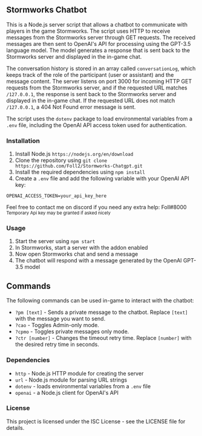 ## Stormworks Chatbot

This is a Node.js server script that allows a chatbot to communicate with players in the game Stormworks. The script uses HTTP to receive messages from the Stormworks server through GET requests. The received messages are then sent to OpenAI's API for processing using the GPT-3.5 language model. The model generates a response that is sent back to the Stormworks server and displayed in the in-game chat. 

The conversation history is stored in an array called `conversationLog`, which keeps track of the role of the participant (user or assistant) and the message content. The server listens on port 3000 for incoming HTTP GET requests from the Stormworks server, and if the requested URL matches `/127.0.0.1`, the response is sent back to the Stormworks server and displayed in the in-game chat. If the requested URL does not match `/127.0.0.1`, a 404 Not Found error message is sent. 

The script uses the `dotenv` package to load environmental variables from a `.env` file, including the OpenAI API access token used for authentication.

### Installation

1. Install Node.js `https://nodejs.org/en/download`
2. Clone the repository using `git clone https://github.com/Foll2/Stormworks-Chatgpt.git`
3. Install the required dependencies using `npm install`
4. Create a `.env` file and add the following variable with your OpenAI API key: 

```
OPENAI_ACCESS_TOKEN=your_api_key_here
```
Feel free to contact me on discord if you need any extra help: Foll#8000
<sub>Temporary Api key may be granted if asked nicely</sub>

### Usage

1. Start the server using `npm start`
2. In Stormworks, start a server with the addon enabled
3. Now open Stormworks chat and send a message
4. The chatbot will respond with a message generated by the OpenAI GPT-3.5 model

## Commands

The following commands can be used in-game to interact with the chatbot:

- `?pm [text]` - Sends a private message to the chatbot. Replace `[text]` with the message you want to send.
- `?cao` - Toggles Admin-only mode.
- `?cpmo` - Toggles private messages only mode.
- `?ctr [number]` - Changes the timeout retry time. Replace `[number]` with the desired retry time in seconds. 

### Dependencies

- `http` - Node.js HTTP module for creating the server
- `url` - Node.js module for parsing URL strings
- `dotenv` - loads environmental variables from a `.env` file
- `openai` - a Node.js client for OpenAI's API

### License

This project is licensed under the ISC License - see the LICENSE file for details.